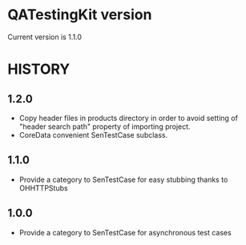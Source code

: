 # QATestingKit version

Current version is 1.1.0

# HISTORY

## 1.2.0
 - Copy header files in products directory in order to avoid setting of "header search path" property of importing project.
 - CoreData convenient SenTestCase subclass.
 
## 1.1.0
 - Provide a category to SenTestCase for easy stubbing thanks to OHHTTPStubs

## 1.0.0
 - Provide a category to SenTestCase for asynchronous test cases
